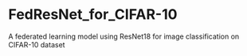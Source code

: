 # FedResNet_for_CIFAR-10
A federated learning model using ResNet18 for image classification on CIFAR-10 dataset
